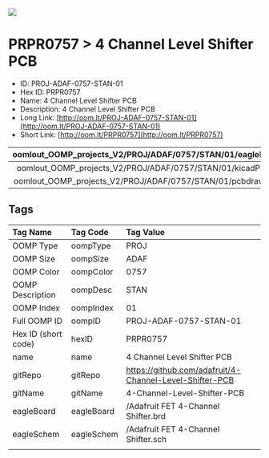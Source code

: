 


  
![][im]
# PRPR0757 > 4 Channel Level Shifter PCB

- ID: PROJ-ADAF-0757-STAN-01
- Hex ID: PRPR0757
- Name: 4 Channel Level Shifter PCB
- Description: 4 Channel Level Shifter PCB
- Long Link: [http://oom.lt/PROJ-ADAF-0757-STAN-01](http://oom.lt/PROJ-ADAF-0757-STAN-01)
- Short Link: [http://oom.lt/PRPR0757](http://oom.lt/PRPR0757)
  

|oomlout_OOMP_projects_V2/PROJ/ADAF/0757/STAN/01/eagleImage.png|oomlout_OOMP_projects_V2/PROJ/ADAF/0757/STAN/01/eagleSchemImage.png|oomlout_OOMP_projects_V2/PROJ/ADAF/0757/STAN/01/kicadPcb3dFront.png|oomlout_OOMP_projects_V2/PROJ/ADAF/0757/STAN/01/kicadPcb3dBack.png|
| :---: | :---: | :---: | :---: |
|oomlout_OOMP_projects_V2/PROJ/ADAF/0757/STAN/01/kicadPcb3d.png|oomlout_OOMP_projects_V2/PROJ/ADAF/0757/STAN/01/bomBack.png|oomlout_OOMP_projects_V2/PROJ/ADAF/0757/STAN/01/bomFront.png|oomlout_OOMP_projects_V2/PROJ/ADAF/0757/STAN/01/pcbdraw.svg|
|oomlout_OOMP_projects_V2/PROJ/ADAF/0757/STAN/01/pcbdrawBack.svg||||

## Tags
  

|Tag Name|Tag Code|Tag Value|
| :--- | :--- | :--- |
|OOMP Type|oompType|PROJ|
|OOMP Size|oompSize|ADAF|
|OOMP Color|oompColor|0757|
|OOMP Description|oompDesc|STAN|
|OOMP Index|oompIndex|01|
|Full OOMP ID|oompID|PROJ-ADAF-0757-STAN-01|
|Hex ID (short code)|hexID|PRPR0757|
|name|name|4 Channel Level Shifter PCB|
|gitRepo|gitRepo|https://github.com/adafruit/4-Channel-Level-Shifter-PCB|
|gitName|gitName|4-Channel-Level-Shifter-PCB|
|eagleBoard|eagleBoard|/Adafruit FET 4-Channel Shifter.brd|
|eagleSchem|eagleSchem|/Adafruit FET 4-Channel Shifter.sch|
||||



[im]: PROJ/ADAF/0757/STAN/01/kicadPcb3d_450.png
